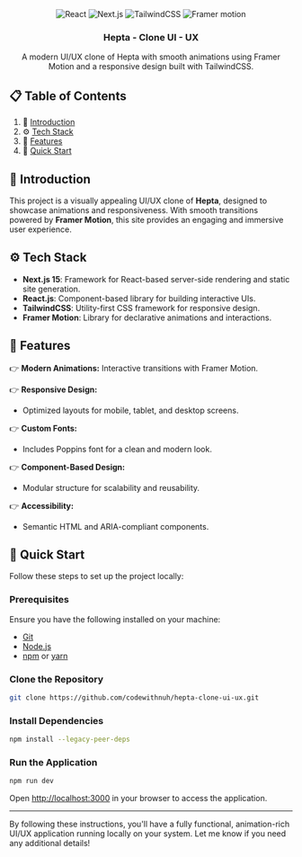 

<div align="center">
  
  <div>
    <img src="https://img.shields.io/badge/-React-black?style=for-the-badge&logoColor=white&logo=react&color=61DAFB" alt="React" />
    <img src="https://img.shields.io/badge/-Next_JS_15-black?style=for-the-badge&logoColor=white&logo=nextdotjs&color=000000" alt="Next.js" />
    <img src="https://img.shields.io/badge/-TailwindCSS-black?style=for-the-badge&logoColor=white&logo=tailwindcss&color=06B6D4" alt="TailwindCSS" />
    <img src="https://img.shields.io/badge/-Framer Motion-black?style=for-the-badge&logoColor=white&logo=framer&color=FF69B4" alt="Framer motion" />
  </div>

  <h3 align="center">Hepta - Clone UI - UX</h3>

   <div align="center">
    A modern UI/UX clone of Hepta with smooth animations using Framer Motion and a responsive design built with TailwindCSS.
   </div>
</div>

## 📋 <a name="table">Table of Contents</a>

1. 🤖 [Introduction](#introduction)
2. ⚙️ [Tech Stack](#tech-stack)
3. 🔋 [Features](#features)
4. 🚀 [Quick Start](#quick-start)

## <a name="introduction">🤖 Introduction</a>

This project is a visually appealing UI/UX clone of **Hepta**, designed to showcase animations and responsiveness. With smooth transitions powered by **Framer Motion**, this site provides an engaging and immersive user experience. 

## <a name="tech-stack">⚙️ Tech Stack</a>

- **Next.js 15**: Framework for React-based server-side rendering and static site generation.
- **React.js**: Component-based library for building interactive UIs.
- **TailwindCSS**: Utility-first CSS framework for responsive design.
- **Framer Motion**: Library for declarative animations and interactions.

## <a name="features">🔋 Features</a>

👉 **Modern Animations:** Interactive transitions with Framer Motion.

👉 **Responsive Design:** 
- Optimized layouts for mobile, tablet, and desktop screens.

👉 **Custom Fonts:** 
- Includes Poppins font for a clean and modern look.

👉 **Component-Based Design:** 
- Modular structure for scalability and reusability.

👉 **Accessibility:** 
- Semantic HTML and ARIA-compliant components.

## <a name="quick-start">🚀 Quick Start</a>

Follow these steps to set up the project locally:

### **Prerequisites**
Ensure you have the following installed on your machine:
- [Git](https://git-scm.com/)
- [Node.js](https://nodejs.org/en)
- [npm](https://www.npmjs.com/) or [yarn](https://yarnpkg.com/)

### **Clone the Repository**
```bash
git clone https://github.com/codewithnuh/hepta-clone-ui-ux.git
```

### **Install Dependencies**
```bash
npm install --legacy-peer-deps
```

### **Run the Application**
```bash
npm run dev
```

Open [http://localhost:3000](http://localhost:3000) in your browser to access the application.

---

By following these instructions, you'll have a fully functional, animation-rich UI/UX application running locally on your system. Let me know if you need any additional details!